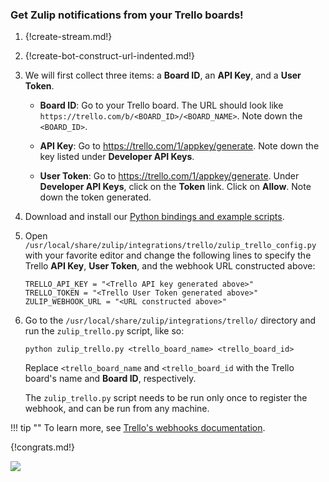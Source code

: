 ### Get Zulip notifications from your Trello boards!

1. {!create-stream.md!}

1. {!create-bot-construct-url-indented.md!}

1. We will first collect three items: a **Board ID**, an **API Key**, and a
   **User Token**.

    * **Board ID**: Go to your Trello board. The URL should look like
      `https://trello.com/b/<BOARD_ID>/<BOARD_NAME>`. Note down the
      `<BOARD_ID>`.

    * **API Key**: Go to <https://trello.com/1/appkey/generate>. Note down the
      key listed under **Developer API Keys**.

    * **User Token**: Go to <https://trello.com/1/appkey/generate>. Under
      **Developer API Keys**, click on the **Token** link. Click on **Allow**.
      Note down the token generated.

1. Download and install our
   [Python bindings and example scripts](/api/installation-instructions).

1. Open `/usr/local/share/zulip/integrations/trello/zulip_trello_config.py`
   with your favorite editor and change the following lines to specify
   the Trello **API Key**, **User Token**, and the webhook URL constructed
   above:

    ```
    TRELLO_API_KEY = "<Trello API key generated above>"
    TRELLO_TOKEN = "<Trello User Token generated above>"
    ZULIP_WEBHOOK_URL = "<URL constructed above>"
    ```

1. Go to the `/usr/local/share/zulip/integrations/trello/` directory
   and run the `zulip_trello.py` script, like so:

    ```
    python zulip_trello.py <trello_board_name> <trello_board_id>
    ```

    Replace `<trello_board_name` and `<trello_board_id` with the Trello
    board's name and **Board ID**, respectively.

    The `zulip_trello.py` script needs to be run only once to register
    the webhook, and can be run from any machine.

!!! tip ""
    To learn more, see [Trello's webhooks documentation][1].

[1]: https://developers.trello.com/page/webhooks

{!congrats.md!}

![](/static/images/integrations/trello/001.png)

